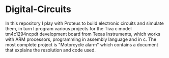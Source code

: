 # Digital-Circuits
In this repository I play with Proteus to build electronic circuits and simulate them, in turn I program various projects for the Tiva c model tm4c1294ncpdt development board from Texas Instruments, which works with ARM processors, programming in assembly language and in c.
The most complete project is "Motorcycle alarm" which contains a document that explains the resolution and code used.
